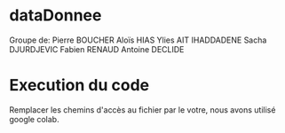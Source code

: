 # dataDonnee

Groupe de:
Pierre BOUCHER
Aloïs HIAS
Ylies AIT IHADDADENE
Sacha DJURDJEVIC
Fabien RENAUD
Antoine DECLIDE

# Execution du code

Remplacer les chemins d'accès au fichier par le votre, nous avons utilisé google colab.
